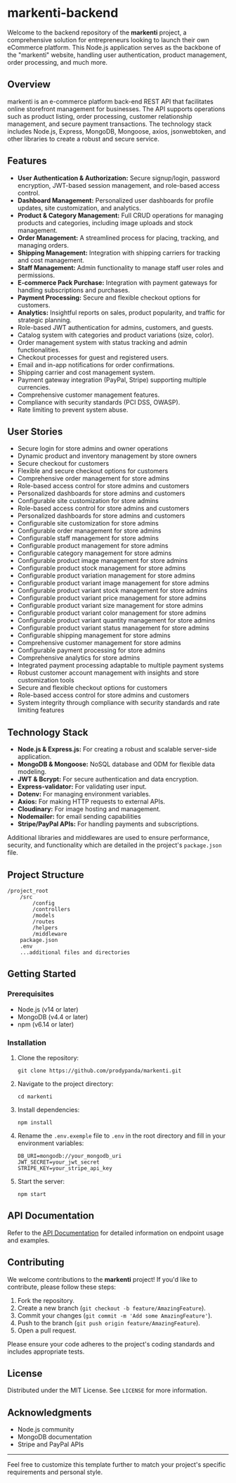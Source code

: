 # markenti-backend

Welcome to the backend repository of the **markenti** project, a comprehensive solution for entrepreneurs looking to launch their own eCommerce platform. This Node.js application serves as the backbone of the "markenti" website, handling user authentication, product management, order processing, and much more.

## Overview
markenti is an e-commerce platform back-end REST API that facilitates online storefront management for businesses. The API supports operations such as product listing, order processing, customer relationship management, and secure payment transactions. The technology stack includes Node.js, Express, MongoDB, Mongoose, axios, jsonwebtoken, and other libraries to create a robust and secure service.

## Features

- **User Authentication & Authorization:** Secure signup/login, password encryption, JWT-based session management, and role-based access control.
- **Dashboard Management:** Personalized user dashboards for profile updates, site customization, and analytics.
- **Product & Category Management:** Full CRUD operations for managing products and categories, including image uploads and stock management.
- **Order Management:** A streamlined process for placing, tracking, and managing orders.
- **Shipping Management:** Integration with shipping carriers for tracking and cost management.
- **Staff Management:** Admin functionality to manage staff user roles and permissions.
- **E-commerce Pack Purchase:** Integration with payment gateways for handling subscriptions and purchases.
- **Payment Processing:** Secure and flexible checkout options for customers.
- **Analytics:** Insightful reports on sales, product popularity, and traffic for strategic planning.
- Role-based JWT authentication for admins, customers, and guests.
- Catalog system with categories and product variations (size, color).
- Order management system with status tracking and admin functionalities.
- Checkout processes for guest and registered users.
- Email and in-app notifications for order confirmations.
- Shipping carrier and cost management system.
- Payment gateway integration (PayPal, Stripe) supporting multiple currencies.
- Comprehensive customer management features.
- Compliance with security standards (PCI DSS, OWASP).
- Rate limiting to prevent system abuse.

## User Stories
- Secure login for store admins and owner operations
- Dynamic product and inventory management by store owners
- Secure checkout for customers
- Flexible and secure checkout options for customers
- Comprehensive order management for store admins
- Role-based access control for store admins and customers
- Personalized dashboards for store admins and customers
- Configurable site customization for store admins
- Role-based access control for store admins and customers
- Personalized dashboards for store admins and customers
- Configurable site customization for store admins
- Configurable order management for store admins
- Configurable staff management for store admins
- Configurable product management for store admins
- Configurable category management for store admins
- Configurable product image management for store admins
- Configurable product stock management for store admins
- Configurable product variation management for store admins
- Configurable product variant image management for store admins
- Configurable product variant stock management for store admins
- Configurable product variant price management for store admins
- Configurable product variant size management for store admins
- Configurable product variant color management for store admins
- Configurable product variant quantity management for store admins
- Configurable product variant status management for store admins
- Configurable shipping management for store admins
- Comprehensive customer management for store admins
- Configurable payment processing for store admins
- Comprehensive analytics for store admins
- Integrated payment processing adaptable to multiple payment systems
- Robust customer account management with insights and store customization tools
- Secure and flexible checkout options for customers
- Role-based access control for store admins and customers
- System integrity through compliance with security standards and rate limiting features


## Technology Stack

- **Node.js & Express.js:** For creating a robust and scalable server-side application.
- **MongoDB & Mongoose:** NoSQL database and ODM for flexible data modeling.
- **JWT & Bcrypt:** For secure authentication and data encryption.
- **Express-validator:** For validating user input.
- **Dotenv:** For managing environment variables.
- **Axios:** For making HTTP requests to external APIs.
- **Cloudinary:** For image hosting and management.
- **Nodemailer:** for email sending capabilities
- **Stripe/PayPal APIs:** For handling payments and subscriptions.

Additional libraries and middlewares are used to ensure performance, security, and functionality which are detailed in the project's `package.json` file.

## Project Structure
```
/project_root
    /src
        /config
        /controllers
        /models
        /routes
        /helpers
        /middleware
    package.json
    .env
    ...additional files and directories
```

## Getting Started

### Prerequisites

- Node.js (v14 or later)
- MongoDB (v4.4 or later)
- npm (v6.14 or later)

### Installation

1. Clone the repository:
   ```
   git clone https://github.com/prodypanda/markenti.git
   ```
2. Navigate to the project directory:
   ```
   cd markenti
   ```
3. Install dependencies:
   ```
   npm install
   ```
4. Rename the `.env.exemple` file to `.env` in the root directory and fill in your environment variables:
   ```
   DB_URI=mongodb://your_mongodb_uri
   JWT_SECRET=your_jwt_secret
   STRIPE_KEY=your_stripe_api_key
   ```
5. Start the server:
   ```
   npm start
   ```

## API Documentation

Refer to the [API Documentation](/docs/api.md) for detailed information on endpoint usage and examples.

## Contributing

We welcome contributions to the **markenti** project! If you'd like to contribute, please follow these steps:

1. Fork the repository.
2. Create a new branch (`git checkout -b feature/AmazingFeature`).
3. Commit your changes (`git commit -m 'Add some AmazingFeature'`).
4. Push to the branch (`git push origin feature/AmazingFeature`).
5. Open a pull request.

Please ensure your code adheres to the project's coding standards and includes appropriate tests.

## License

Distributed under the MIT License. See `LICENSE` for more information.

## Acknowledgments

- Node.js community
- MongoDB documentation
- Stripe and PayPal APIs

---

Feel free to customize this template further to match your project's specific requirements and personal style.
